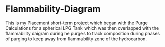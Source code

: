# Flammability-Diagram
This is my Placement short-term project which began with the Purge Calculations for a spherical LPG Tank which was then overlapped with the flammability daigram during he purges to track composition during phases of purging to keep away from flammability zone of the hydrocarbon.
